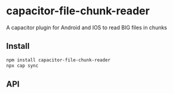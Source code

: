 # capacitor-file-chunk-reader

A capacitor plugin for Android and IOS to read BIG files in chunks

## Install

```bash
npm install capacitor-file-chunk-reader
npx cap sync
```

## API

<docgen-index></docgen-index>

<docgen-api>
<!-- run docgen to generate docs from the source -->
<!-- More info: https://github.com/ionic-team/capacitor-docgen -->
</docgen-api>
